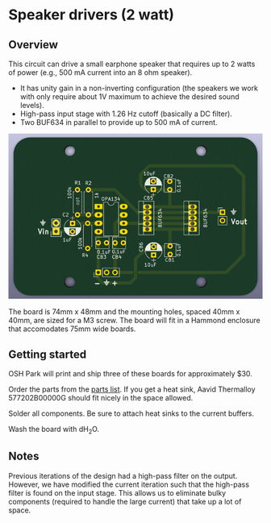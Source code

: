 # Speaker drivers (2 watt)

## Overview

This circuit can drive a small earphone speaker that requires up to 2 watts of power (e.g., 500 mA current into an 8 ohm speaker). 

* It has unity gain in a non-inverting configuration (the speakers we work with only require about 1V maximum to achieve the desired sound levels).
* High-pass input stage with 1.26 Hz cutoff (basically a DC filter).
* Two BUF634 in parallel to provide up to 500 mA of current.

![Rendering of PCB](images/pcb.png)

The board is 74mm x 48mm and the mounting holes, spaced 40mm x 40mm, are sized for a M3 screw. The board will fit in a Hammond enclosure that accomodates 75mm wide boards.

## Getting started

OSH Park will print and ship three of these boards for approximately $30. 

Order the parts from the [parts list](speaker%20drivers%20part%20list.md). If you get a heat sink, Aavid Thermalloy 577202B00000G should fit nicely in the space allowed.

Solder all components. Be sure to attach heat sinks to the current buffers.

Wash the board with dH<sub>2</sub>O.

## Notes

Previous iterations of the design had a high-pass filter on the output.  However, we have modified the current iteration such that the high-pass filter is found on the input stage. This allows us to eliminate bulky components (required to handle the large current) that take up a lot of space.
